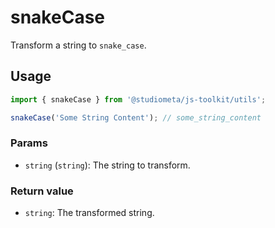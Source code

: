 # snakeCase

Transform a string to `snake_case`.

## Usage

```js twoslash
import { snakeCase } from '@studiometa/js-toolkit/utils';

snakeCase('Some String Content'); // some_string_content
```

### Params

- `string` (`string`): The string to transform.

### Return value

- `string`: The transformed string.
